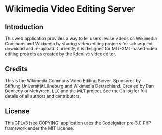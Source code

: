 # Wikimedia Video Editing Server

## Introduction

This web application provides a way to let users revise videos on Wikimedia
Commons and Wikipedia by sharing video editing projects for subsequent download
and re-upload. Currently, it is designed for MLT-XML-based video editing
projects as created by the Kdenlive video editor.

## Credits

This is the Wikimedia Commons Video Editing Server.
Sponsored by Stiftung Universität Lüneburg and Wikimedia Deutschland.
Created by Dan Dennedy of Meltytech, LLC and the MLT project.
See the Git log for full details of all authors and contributors.

## License

This GPLv3 (see COPYING) application uses the CodeIgniter pre-3.0 PHP framework
under the MIT License.

